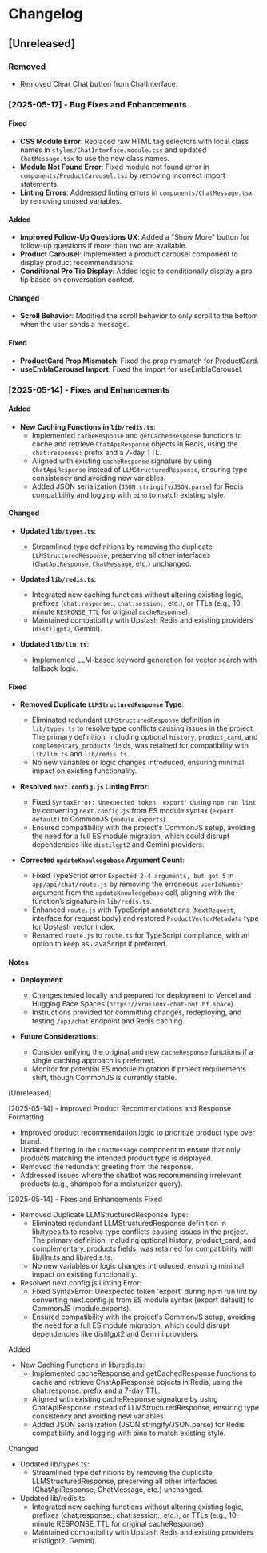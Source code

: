 # Changelog

## [Unreleased]

### Removed
- Removed Clear Chat button from ChatInterface.

### [2025-05-17] - Bug Fixes and Enhancements

#### Fixed
- **CSS Module Error**: Replaced raw HTML tag selectors with local class names in `styles/ChatInterface.module.css` and updated `ChatMessage.tsx` to use the new class names.
- **Module Not Found Error**: Fixed module not found error in `components/ProductCarousel.tsx` by removing incorrect import statements.
- **Linting Errors**: Addressed linting errors in `components/ChatMessage.tsx` by removing unused variables.

#### Added
- **Improved Follow-Up Questions UX**: Added a "Show More" button for follow-up questions if more than two are available.
- **Product Carousel**: Implemented a product carousel component to display product recommendations.
- **Conditional Pro Tip Display**: Added logic to conditionally display a pro tip based on conversation context.

#### Changed
- **Scroll Behavior**: Modified the scroll behavior to only scroll to the bottom when the user sends a message.

#### Fixed
- **ProductCard Prop Mismatch**: Fixed the prop mismatch for ProductCard.
- **useEmblaCarousel Import**: Fixed the import for useEmblaCarousel.

### [2025-05-14] - Fixes and Enhancements

#### Added
- **New Caching Functions in `lib/redis.ts`**:
  - Implemented `cacheResponse` and `getCachedResponse` functions to cache and retrieve `ChatApiResponse` objects in Redis, using the `chat:response:` prefix and a 7-day TTL.
  - Aligned with existing `cacheResponse` signature by using `ChatApiResponse` instead of `LLMStructuredResponse`, ensuring type consistency and avoiding new variables.
  - Added JSON serialization (`JSON.stringify`/`JSON.parse`) for Redis compatibility and logging with `pino` to match existing style.

#### Changed
- **Updated `lib/types.ts`**:
  - Streamlined type definitions by removing the duplicate `LLMStructuredResponse`, preserving all other interfaces (`ChatApiResponse`, `ChatMessage`, etc.) unchanged.

- **Updated `lib/redis.ts`**:
  - Integrated new caching functions without altering existing logic, prefixes (`chat:response:`, `chat:session:`, etc.), or TTLs (e.g., 10-minute `RESPONSE_TTL` for original `cacheResponse`).
  - Maintained compatibility with Upstash Redis and existing providers (`distilgpt2`, Gemini).

- **Updated `lib/llm.ts`**:
  - Implemented LLM-based keyword generation for vector search with fallback logic.

#### Fixed
- **Removed Duplicate `LLMStructuredResponse` Type**:
  - Eliminated redundant `LLMStructuredResponse` definition in `lib/types.ts` to resolve type conflicts causing issues in the project. The primary definition, including optional `history`, `product_card`, and `complementary_products` fields, was retained for compatibility with `lib/llm.ts` and `lib/redis.ts`.
  - No new variables or logic changes introduced, ensuring minimal impact on existing functionality.

- **Resolved `next.config.js` Linting Error**:
  - Fixed `SyntaxError: Unexpected token 'export'` during `npm run lint` by converting `next.config.js` from ES module syntax (`export default`) to CommonJS (`module.exports`).
  - Ensured compatibility with the project's CommonJS setup, avoiding the need for a full ES module migration, which could disrupt dependencies like `distilgpt2` and Gemini providers.

- **Corrected `updateKnowledgebase` Argument Count**:
  - Fixed TypeScript error `Expected 2-4 arguments, but got 5` in `app/api/chat/route.js` by removing the erroneous `userIdNumber` argument from the `updateKnowledgebase` call, aligning with the function’s signature in `lib/redis.ts`.
  - Enhanced `route.js` with TypeScript annotations (`NextRequest`, interface for request body) and restored `ProductVectorMetadata` type for Upstash vector index.
  - Renamed `route.js` to `route.ts` for TypeScript compliance, with an option to keep as JavaScript if preferred.

#### Notes
- **Deployment**:
  - Changes tested locally and prepared for deployment to Vercel and Hugging Face Spaces (`https://xraisenx-chat-bot.hf.space`).
  - Instructions provided for committing changes, redeploying, and testing `/api/chat` endpoint and Redis caching.

- **Future Considerations**:
  - Consider unifying the original and new `cacheResponse` functions if a single caching approach is preferred.
  - Monitor for potential ES module migration if project requirements shift, though CommonJS is currently stable.

[Unreleased]

[2025-05-14] - Improved Product Recommendations and Response Formatting
*   Improved product recommendation logic to prioritize product type over brand.
*   Updated filtering in the `ChatMessage` component to ensure that only products matching the intended product type is displayed.
*   Removed the redundant greeting from the response.
*   Addressed issues where the chatbot was recommending irrelevant products (e.g., shampoo for a moisturizer query).

[2025-05-14] - Fixes and Enhancements
Fixed

*   Removed Duplicate LLMStructuredResponse Type:
    *   Eliminated redundant LLMStructuredResponse definition in lib/types.ts to resolve type conflicts causing issues in the project. The primary definition, including optional history, product_card, and complementary_products fields, was retained for compatibility with lib/llm.ts and lib/redis.ts.
    *   No new variables or logic changes introduced, ensuring minimal impact on existing functionality.
*   Resolved next.config.js Linting Error:
    *   Fixed SyntaxError: Unexpected token 'export' during npm run lint by converting next.config.js from ES module syntax (export default) to CommonJS (module.exports).
    *   Ensured compatibility with the project's CommonJS setup, avoiding the need for a full ES module migration, which could disrupt dependencies like distilgpt2 and Gemini providers.

Added

*   New Caching Functions in lib/redis.ts:
    *   Implemented cacheResponse and getCachedResponse functions to cache and retrieve ChatApiResponse objects in Redis, using the chat:response: prefix and a 7-day TTL.
    *   Aligned with existing cacheResponse signature by using ChatApiResponse instead of LLMStructuredResponse, ensuring type consistency and avoiding new variables.
    *   Added JSON serialization (JSON.stringify/JSON.parse) for Redis compatibility and logging with pino to match existing style.

Changed

*   Updated lib/types.ts:
    *   Streamlined type definitions by removing the duplicate LLMStructuredResponse, preserving all other interfaces (ChatApiResponse, ChatMessage, etc.) unchanged.
*   Updated lib/redis.ts:
    *   Integrated new caching functions without altering existing logic, prefixes (chat:response:, chat:session:, etc.), or TTLs (e.g., 10-minute RESPONSE_TTL for original cacheResponse).
    *   Maintained compatibility with Upstash Redis and existing providers (distilgpt2, Gemini).